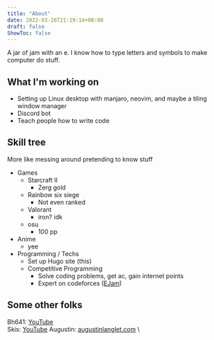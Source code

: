 ```yaml
---
title: "About"
date: 2022-03-26T21:19:14+08:00
draft: false
ShowToc: false
---
```


A jar of jam with an e. I know how to type letters and symbols to make computer do stuff.

## What I'm working on
- Setting up Linux desktop with manjaro, neovim, and maybe a tiling window manager
- Discord bot
- Teach people how to write code

## Skill tree

More like messing around pretending to know stuff
- Games
	- Starcraft II
		- Zerg gold
	- Rainbow six siege
		- Not even ranked
	- Valorant
		- iron? idk
	- osu
		- 100 pp
- Anime
	- yee
- Programming / Techs
	- Set up Hugo site (this)
	- Competitive Programming
		- Solve coding problems, get ac, gain internet points
		- Expert on codeforces ([EJam](https://codeforces.com/profile/ejam))

## Some other folks
Bh641: [YouTube](https://www.youtube.com/channel/UCj1owo1n1tkOhZu_JfbKp0A) \
Skis: [YouTube](https://www.youtube.com/channel/UC26gxLD2tk8hHf-0bhhbWnQ)
Augustin: [augustinlanglet.com](https://www.augustinlanglet.com/) \
